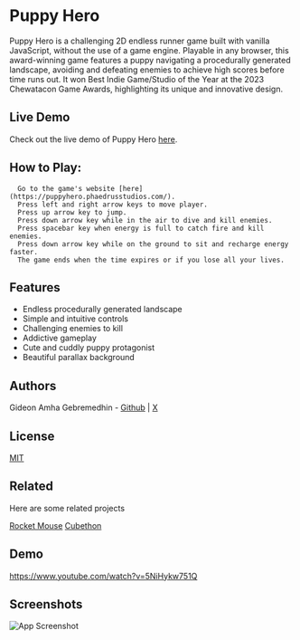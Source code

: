
# Puppy Hero

Puppy Hero is a challenging 2D endless runner game built with vanilla JavaScript, without the use of a game engine. Playable in any browser, this award-winning game features a puppy navigating a procedurally generated landscape, avoiding and defeating enemies to achieve high scores before time runs out. It won Best Indie Game/Studio of the Year at the 2023 Chewatacon Game Awards, highlighting its unique and innovative design.


## Live Demo

Check out the live demo of Puppy Hero [here](https://puppyhero.phaedrusstudios.com/).


## How to Play:
      Go to the game's website [here](https://puppyhero.phaedrusstudios.com/).
      Press left and right arrow keys to move player.
      Press up arrow key to jump.
      Press down arrow key while in the air to dive and kill enemies.
      Press spacebar key when energy is full to catch fire and kill enemies.
      Press down arrow key while on the ground to sit and recharge energy faster.
      The game ends when the time expires or if you lose all your lives.


## Features

- Endless procedurally generated landscape
- Simple and intuitive controls
- Challenging enemies to kill
- Addictive gameplay
- Cute and cuddly puppy protagonist
- Beautiful parallax background


## Authors

Gideon Amha Gebremedhin - [Github](https://github.com/GideonAmhaG) | [X](https://x.com/GideonAmha)


## License

[MIT](https://choosealicense.com/licenses/mit/)


## Related

Here are some related projects

[Rocket Mouse](https://github.com/GideonAmhaG/rocket_mouse)
[Cubethon](https://github.com/GideonAmhaG/cubethon)


## Demo

https://www.youtube.com/watch?v=5NiHykw751Q


## Screenshots

![App Screenshot](https://github.com/GideonAmhaG/specialization_portfolio_project/blob/main/game_screenshot.png)


